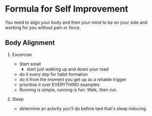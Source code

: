 # Formula for Self Improvement

You need to align your body and then your mind to be on your side and working for you without pain or force.

## Body Alignment

1. Excercise
    - Start small
      - start just walking up and down your road
    - do it *every day* for habit formation
    - do it from the moment you get up as a reliable trigger
    - prioritise it over EVERYTHING examples
    - Running is simple, running is fun. Walk, then run.

2. Sleep
   - determine an activity you'll do before bed that's sleep inducing